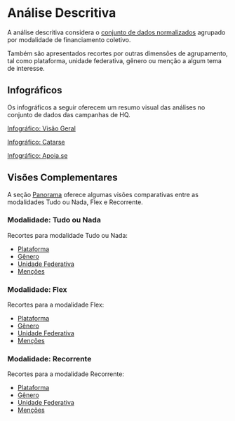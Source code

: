 # Análise Descritiva

A análise descritiva considera o [conjunto de dados normalizados](../../../../../blob/main/analises/2023/campanhas_2023.xlsx)
agrupado por modalidade de financiamento coletivo.

Também são apresentados recortes por outras dimensões
de agrupamento, tal como plataforma, unidade federativa, gênero ou menção a algum tema
de interesse.


## Infográficos

Os infográficos a seguir oferecem um resumo visual das análises no conjunto de dados
das campanhas de HQ.

[Infográfico: Visão Geral](./infografico-geral.md)

[Infográfico: Catarse](./infografico-catarse.md)

[Infográfico: Apoia.se](./infografico-apoiase.md)


## Visões Complementares

A seção [Panorama](./panorama.md) oferece algumas visões comparativas entre
as modalidades Tudo ou Nada, Flex e Recorrente.

### Modalidade: Tudo ou Nada

Recortes para modalidade Tudo ou Nada:
- [Plataforma](./aon-plataforma.md)
- [Gênero](./aon-genero.md)
- [Unidade Federativa](./aon-uf.md)
- [Menções](./aon-mencoes.md)

### Modalidade: Flex

Recortes para a modalidade Flex:
- [Plataforma](./flex-plataforma.md)
- [Gênero](./flex-genero.md)
- [Unidade Federativa](./flex-uf.md)
- [Menções](./flex-mencoes.md)

### Modalidade: Recorrente

Recortes para a modalidade Recorrente:
- [Plataforma](./sub-plataforma.md)
- [Gênero](./sub-genero.md)
- [Unidade Federativa](./sub-uf.md)
- [Menções](./sub-mencoes.md)

